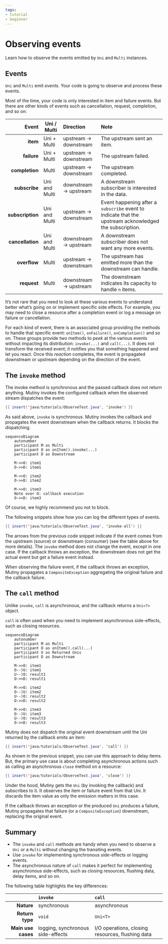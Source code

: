 ```yaml
---
tags:
- tutorial
- beginner
---
```


# Observing events

Learn how to observe the events emitted by `Uni` and `Multi` instances.

## Events

`Uni` and `Multi` emit _events_.
Your code is going to observe and process these events.

Most of the time, your code is only interested in item and failure events.
But there are other kinds of events such as cancellation, request, completion, and so on:

|             Event | Uni / Multi   | Direction               | Note                                                                                                    |
|------------------:|---------------|:------------------------|:--------------------------------------------------------------------------------------------------------|
|          **item** | Uni + Multi   | upstream -> downstream  | The upstream sent an item.                                                                              |
|       **failure** | Uni + Multi   | upstream -> downstream  | The upstream failed.                                                                                    |
|    **completion** | Multi         | upstream -> downstream  | The upstream completed.                                                                                 |
|     **subscribe** | Uni and Multi | downstream -> upstream  | A downstream subscriber is interested in the data.                                                      |
|  **subscription** | Uni and Multi | upstream -> downstream  | Event happening after a `subscribe` event to indicate that the upstream acknowledged the subscription.  |
|  **cancellation** | Uni and Multi | downstream -> upstream  | A downstream subscriber does not want any more events.                                                  |
|      **overflow** | Multi         | upstream -> downstream  | The upstream has emitted more than the downstream can handle.                                           |
|       **request** | Multi         | downstream -> upstream  | The downstream indicates its capacity to handle `n` items.                                              |


It’s not rare that you need to look at these various events to understand better what’s going on or implement specific side effects.
For example, you may need to close a resource after a completion event or log a message on failure or cancellation.

For each kind of event, there is an associated group providing the methods to handle that specific event: `onItem()`, `onFailure()`, `onCompletion()` and so on.
These groups provide two methods to _peek_ at the various events without impacting its distribution: `invoke(...)` and `call(...)`.
It does not transform the received event; it notifies you that something happened and let you react.
Once this _reaction_ completes, the event is propagated downstream or upstream depending on the direction of the event.

## The `invoke` method

The invoke method is synchronous and the passed callback does not return anything.
Mutiny invokes the configured callback when the observed stream dispatches the event:

```java linenums="1"
{{ insert('java/tutorials/ObserveTest.java', 'invoke') }}
```

As said above, `invoke` is synchronous.
Mutiny invokes the callback and propagates the event downstream when the callback returns.
It blocks the dispatching.

```mermaid
sequenceDiagram
    autonumber
    participant M as Multi
    participant O as onItem().invoke(...)
    participant D as Downstream
    
    M->>O: item1
    O->>D: item1
    
    M->>O: item2
    O->>D: item2
    
    M->>O: item3
    Note over O: callback execution
    O->>D: item3
```

Of course, we highly recommend you not to block.

The following snippets show how you can log the different types of events.

```java linenums="1"
{{ insert('java/tutorials/ObserveTest.java', 'invoke-all') }}
```

The arrows from the previous code snippet indicate if the event comes from the upstream (source) or downstream (consumer) (see the table above for more details).
The `invoke` method does not change the event, except in one case.
If the callback throws an exception, the downstream does not get the actual event but get a failure event instead.

When observing the failure event, if the callback throws an exception, Mutiny propagates a `CompositeException` aggregating the original failure and the callback failure.

## The `call` method

Unlike `invoke`, `call` is asynchronous, and the callback returns a `Uni<?>` object.

`call` is often used when you need to implement asynchronous side-effects, such as closing resources.

```mermaid
sequenceDiagram
    autonumber
    participant M as Multi
    participant O as onItem().call(...)
    participant U as Returned Unis
    participant D as Downstream
    
    M->>O: item1
    O--)U: item1
    U--)O: result1
    O->>D: result1
    
    M->>O: item2
    O--)U: item2
    U--)O: result2
    O->>D: result2
    
    M->>O: item3
    O--)U: item3
    U--)O: result3
    O->>D: result3
```

Mutiny does not dispatch the original event downstream until the Uni returned by the callback emits an item:

```java linenums="1"
{{ insert('java/tutorials/ObserveTest.java', 'call') }}
```

As shown in the previous snippet, you can use this approach to delay items.
But, the primary use case is about completing asynchronous actions such as calling an asynchronous `close` method on a resource:

```java linenums="1"
{{ insert('java/tutorials/ObserveTest.java', 'close') }}
```

Under the hood, Mutiny gets the `Uni` (by invoking the callback) and subscribes to it.
It observes the item or failure event from that Uni.
It discards the item value as only the emission matters in this case.

If the callback throws an exception or the produced `Uni` produces a failure, Mutiny propagates that failure (or a `CompositeException`) downstream, replacing the original event.

## Summary

- The `invoke` and `call` methods are handy when you need to observe a `Uni` or a `Multi` without changing the transiting events.
- Use `invoke` for implementing synchronous side-effects or logging events.
- The asynchronous nature of `call` makes it perfect for implementing asynchronous side-effects, such as closing resources, flushing data, delay items, and so on.

The following table highlights the key differences:

|                     | `invoke`                          | `call`                                           |
|--------------------:|:----------------------------------|:-------------------------------------------------|
|          **Nature** | synchronous                       | asynchronous                                     |
|     **Return type** | `void`                            | `Uni<T>`                                         |
|  **Main use cases** | logging, synchronous side-effects | I/O operations, closing resources, flushing data |

